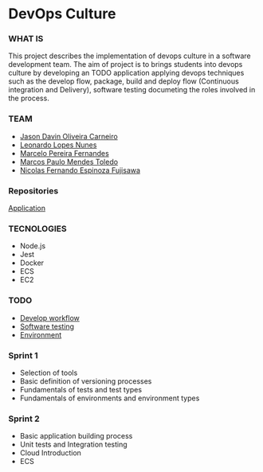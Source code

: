 # DevOps Culture

### WHAT IS
This project describes the implementation of devops culture in a software development team. The aim of project is to brings students into devops culture by developing an TODO application applying devops techniques such as the develop flow, package, build and deploy flow (Continuous integration and Delivery), software testing documeting the roles involved in the process.

### TEAM
* [Jason Davin Oliveira Carneiro](https://www.linkedin.com/in/jason-carneiro/)
* [Leonardo Lopes Nunes](https://www.linkedin.com/in/leonardo-lopes/)
* [Marcelo Pereira Fernandes](https://www.linkedin.com/in/marcelo-pereira-fernandes/)
* [Marcos Paulo Mendes Toledo](https://www.linkedin.com/in/marcos-paulo-mendes-toledo-0255b5177/)
* [Nicolas Fernando Espinoza Fujisawa](https://www.linkedin.com/in/nicolas-fernando-56798517b/)

### Repositories
[Application](https://github.com/toledompm/devops-app)

### TECNOLOGIES
- Node.js
- Jest
- Docker
- ECS
- EC2

### TODO
- [Develop workflow](./config_management/readme.md)
- [Software testing](./tests/readme.md)
- [Environment](./environment/readme.md)

### Sprint 1
- Selection of tools
- Basic definition of versioning processes
- Fundamentals of tests and test types
- Fundamentals of environments and environment types

### Sprint 2
- Basic application building process
- Unit tests and Integration testing
- Cloud Introduction
- ECS
